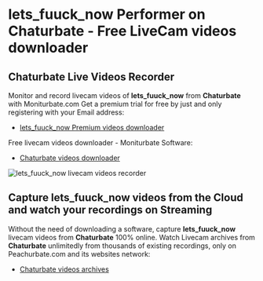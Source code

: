 # lets_fuuck_now Performer on Chaturbate - Free LiveCam videos downloader

## Chaturbate Live Videos Recorder

Monitor and record livecam videos of **lets_fuuck_now** from **Chaturbate** with Moniturbate.com
Get a premium trial for free by just and only registering with your Email address:
* [lets_fuuck_now Premium videos downloader](https://moniturbate.com/request-demo-licence-key.html)

Free livecam videos downloader - Moniturbate Software:
* [Chaturbate videos downloader](https://moniturbate.com/moniturbate-download-software.html)

![lets_fuuck_now livecam videos recorder](https://peachurnet.com/templates/moniturbate-software.png)


## Capture lets_fuuck_now videos from the Cloud and watch your recordings on Streaming

Without the need of downloading a software, capture **lets_fuuck_now** livecam videos from **Chaturbate** 100% online.
Watch Livecam archives from **Chaturbate** unlimitedly from thousands of existing recordings, only on Peachurbate.com and its websites network:
* [Chaturbate videos archives](https://peachurnet.com/)
